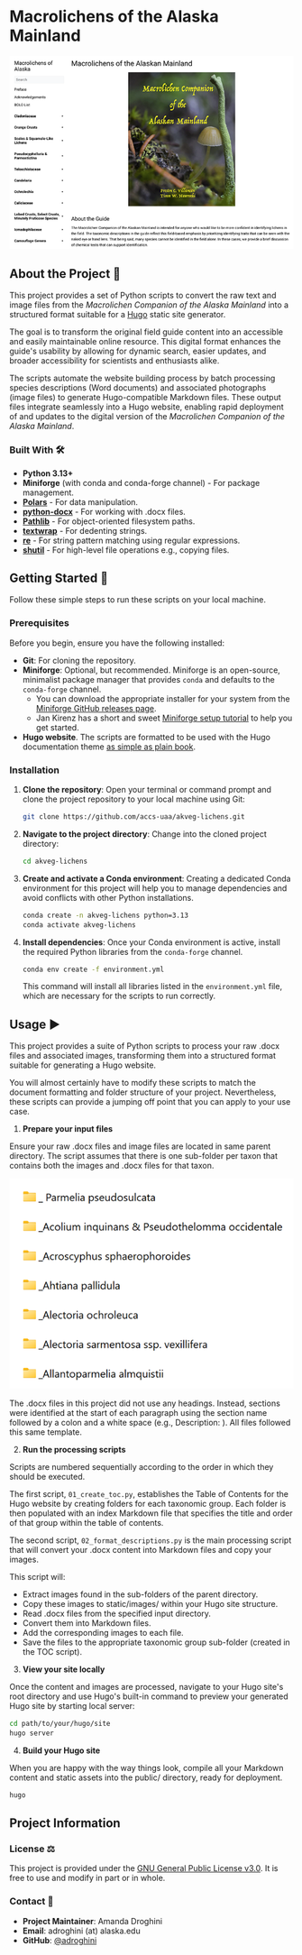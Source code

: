 # Macrolichens of the Alaska Mainland

![Screenshot from the Macrolichens of the Alaskan Mainland website](assets/website_screenshot.png)

## About the Project 🪸

This project provides a set of Python scripts to convert the raw text and image files from the *Macrolichen 
Companion of the Alaska Mainland* into a structured format suitable for a [Hugo](https://gohugo.io/) static site generator.

The goal is to transform the original field guide content into an accessible and easily maintainable online resource. This 
digital format enhances the guide's usability by allowing for dynamic search, easier updates, and broader 
accessibility for scientists and enthusiasts alike.

The scripts automate the website building process by batch processing species descriptions (Word documents) 
and associated photographs (image files) to generate Hugo-compatible Markdown files. These output files 
integrate seamlessly into a Hugo website, enabling rapid deployment of and updates to the digital version of the 
*Macrolichen Companion of the Alaska Mainland*. 

### Built With 🛠️

* **Python 3.13+** 
* **Miniforge** (with conda and conda-forge channel) - For package management.
* **[Polars](https://pola.rs/)** - For data manipulation. 
* **[python-docx](https://python-docx.readthedocs.io/)** - For working with .docx files. 
* **[Pathlib](https://docs.python.org/3/library/pathlib.html)** - For object-oriented filesystem paths.
* **[textwrap](https://docs.python.org/3/library/textwrap.html)** - For dedenting strings. 
* **[re](https://docs.python.org/3/library/re.html)** - For string pattern matching using regular expressions. 
* **[shutil](https://docs.python.org/3/library/shutil.html)** - For high-level file operations e.g., copying files.

## Getting Started 🚀
Follow these simple steps to run these scripts on your local machine.

### Prerequisites
Before you begin, ensure you have the following installed:

* **Git**: For cloning the repository.
* **Miniforge**: Optional, but recommended. Miniforge is an open-source, minimalist package manager that 
  provides `conda` and defaults to the `conda-forge` channel.
    * You can download the appropriate installer for your system from the [Miniforge GitHub releases page](https://github.com/conda-forge/miniforge/releases).
    * Jan Kirenz has a short and sweet [Miniforge setup tutorial](https://kirenz.github.io/codelabs/codelabs/miniforge-setup/) to help you get started.
* **Hugo website**. The scripts are formatted to be used with the Hugo documentation theme [as simple as plain 
  book](https://github.com/alex-shpak/hugo-book).

### Installation

1.  **Clone the repository**:
    Open your terminal or command prompt and clone the project repository to your local machine using Git:
    ```bash
    git clone https://github.com/accs-uaa/akveg-lichens.git
    ```

2.  **Navigate to the project directory**:
    Change into the cloned project directory:
    ```bash
    cd akveg-lichens
    ```
    
3. **Create and activate a Conda environment**:
    Creating a dedicated Conda environment for this project will help you to manage dependencies and avoid conflicts 
    with other Python installations.

    ```bash
    conda create -n akveg-lichens python=3.13
    conda activate akveg-lichens
    ```
    
4.  **Install dependencies**:
    Once your Conda environment is active, install the required Python libraries from the `conda-forge` channel.
    ```bash
    conda env create -f environment.yml
    ```
    This command will install all libraries listed in the `environment.yml` file, which are necessary for the 
    scripts to run correctly.

## Usage ▶️

This project provides a suite of Python scripts to process your raw .docx files and associated images, transforming 
them into a structured format suitable for generating a Hugo website. 

You will almost certainly have to modify these scripts to match the document formatting and folder structure of your project. 
Nevertheless, these scripts can provide a jumping off point that you can apply to your use case.

1. **Prepare your input files**

Ensure your raw .docx files and image files are located in same parent directory. The script assumes that there is 
one sub-folder per taxon that contains both the images and .docx files for that taxon.

![Recommended folder structure](assets/folder_structure.png)

The .docx files in this project did not use any headings. Instead, sections were identified at the start of each 
paragraph using the section name followed by a colon and a white space (e.g., Description: ). All files followed this same 
template.

2. **Run the processing scripts**

Scripts are numbered sequentially according to the order in which they should be executed.

The first script, `01_create_toc.py`, establishes the Table of Contents for the Hugo website by creating folders 
for each taxonomic group. Each folder is then populated with an index Markdown file that specifies the title and 
order of that group within the table of contents.

The second script, `02_format_descriptions.py` is the main processing script that will convert your .docx content into 
Markdown files and copy your images.

This script will:
- Extract images found in the sub-folders of the parent directory. 
- Copy these images to static/images/ within your Hugo site structure.
- Read .docx files from the specified input directory. 
- Convert them into Markdown files. 
- Add the corresponding images to each file.
- Save the files to the appropriate taxonomic group sub-folder (created in the TOC script).

3. **View your site locally**

Once the content and images are processed, navigate to your Hugo site's root directory and use Hugo's built-in 
command to preview your generated Hugo site by starting local server:

```bash
cd path/to/your/hugo/site
hugo server
```

4. **Build your Hugo site**

When you are happy with the way things look, compile all your Markdown content and static assets into 
the public/ directory, ready for deployment.

```bash
hugo
```

## Project Information

### License ⚖️
This project is provided under the [GNU General Public License v3.0](https://www.gnu.org/licenses/gpl-3.0.html). It 
is free to use and modify in part or in whole.

### Contact 📧
* **Project Maintainer**: Amanda Droghini 
* **Email**: adroghini (at) alaska.edu
* **GitHub**: [@adroghini](https://github.com/adroghini)
